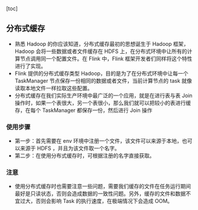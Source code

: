 [toc]

## 分布式缓存
- 熟悉 Hadoop 的你应该知道，分布式缓存最初的思想诞生于 Hadoop 框架，Hadoop 会将一些数据或者文件缓存在 HDFS 上，在分布式环境中让所有的计算节点调用同一个配置文件。在 Flink 中，Flink 框架开发者们同样将这个特性进行了实现。
- Flink 提供的分布式缓存类型 Hadoop，目的是为了在分布式环境中让每一个 TaskManager 节点保存一份相同的数据或者文件，当前计算节点的 task 就像读取本地文件一样拉取这些配置。
- 分布式缓存在我们实际生产环境中最广泛的一个应用，就是在进行表与表 Join 操作时，如果一个表很大，另一个表很小，那么我们就可以把较小的表进行缓存，在每个 TaskManager 都保存一份，然后进行 Join 操作


### 使用步骤
- 第一步：首先需要在 env 环境中注册一个文件，该文件可以来源于本地，也可以来源于 HDFS ，并且为该文件取一个名字。
- 第二步：在使用分布式缓存时，可根据注册的名字直接获取。

### 注意
- 使用分布式缓存时也需要注意一些问题，需要我们缓存的文件在任务运行期间最好是只读状态，否则会造成数据的一致性问题。另外，缓存的文件和数据不宜过大，否则会影响 Task 的执行速度，在极端情况下会造成 OOM。
